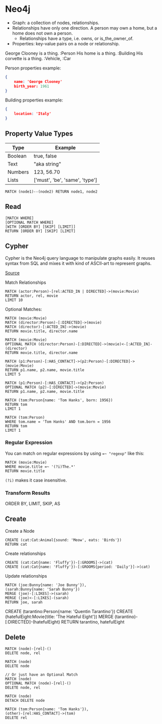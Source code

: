 # Neo4j

- Graph: a collection of nodes, relationships.
- Relationships have only one direction. A person may own a home, but a home does not own a person.
  - Relationships have a type, i.e. owns, or is_the_owner_of.
- Properties: key-value pairs on a node or relationship.

George Clooney is a thing. :Person
His home is a thing. :Building
His corvette is a thing. :Vehicle, :Car

Person properties example:

```json
{
    name: 'George Clooney'
    birth_year: 1961
}
```

Building properties example:

```json
{
    location: 'Italy'
}
```

## Property Value Types

Type | Example
---- | -------
Boolean | true, false
Text | "aka string"
Numbers | 123, 56.70
Lists | ['must', 'be', 'same', 'type']

```
MATCH (node1)--(node2) RETURN node1, node2
```

## Read

```
[MATCH WHERE]
[OPTIONAL MATCH WHERE]
[WITH [ORDER BY] [SKIP] [LIMIT]]
RETURN [ORDER BY] [SKIP] [LIMIT]
```

## Cypher

Cypher is the Neo4j query language to manipulate graphs easily. It reuses syntax from SQL and mixes it with kind of ASCII-art to represent graphs. 

[Source](https://learnxinyminutes.com/docs/cypher/)

Match Relationships

```
MATCH (actor:Person)-[rel:ACTED_IN | DIRECTED]->(movie:Movie) 
RETURN actor, rel, movie
LIMIT 10
```

Optional Matches:

```
MATCH (movie:Movie)
MATCH (director:Person)-[:DIRECTED]->(movie)
MATCH (director)-[:ACTED_IN]->(movie)
RETURN movie.title, director.name
```

```
MATCH (movie:Movie)
OPTIONAL MATCH (director:Person)-[:DIRECTED]->(movie)<-[:ACTED_IN]-(director)
RETURN movie.title, director.name
```

```
MATCH (p1:Person)-[:HAS_CONTACT]->(p2:Person)-[:DIRECTED]->(movie:Movie)
RETURN p1.name, p2.name, movie.title
LIMIT 5
```

```
MATCH (p1:Person)-[:HAS_CONTACT]->(p2:Person)
OPTIONAL MATCH (p2)-[:DIRECTED]->(movie:Movie)
RETURN p1.name, p2.name, movie.title
```

```
MATCH (tom:Person{name: 'Tom Hanks', born: 1956})
RETURN tom
LIMIT 1
```

```
MATCH (tom:Person)
WHERE tom.name = 'Tom Hanks' AND tom.born = 1956
RETURN tom
LIMIT 1
```

### Regular Expression

You can match on regular expressions by using `=~ "regexp"` like this:

```cypher
MATCH (movie:Movie)
WHERE movie.title =~ '(?i)The.*'
RETURN movie.title
```

`(?i)` makes it case insensitive.

### Transform Results

ORDER BY, LIMIT, SKIP, AS

## Create

Create a Node

```
CREATE (cat:Cat:Animal{sound: 'Meow', eats: 'Birds'})
RETURN cat
```

Create relationships

```
CREATE (cat:Cat{name: 'Fluffy'})-[:GROOMS]->(cat)
CREATE (cat:Cat{name: 'Fluffy'})-[:GROOMS{period: 'Daily'}]->(cat)
```

Update relationships

```
MATCH (joe:Bunny{name: 'Joe Bunny'}),
(sarah:Bunny{name: 'Sarah Bunny'})
MERGE (joe)-[:LIKES]->(sarah)
MERGE (joe)<-[:LIKES]-(sarah)
RETURN joe, sarah
```

CREATE (tarantino:Person{name: 'Quentin Tarantino'})
CREATE (hatefulEight:Movie{title: 'The Hateful Eight'})
MERGE (tarantino)-[:DIRECTED]-(hatefulEight)
RETURN tarantino, hatefulEight

## Delete

```
MATCH (node)-[rel]-()
DELETE node, rel

MATCH (node)
DELETE node

// Or just have an Optional Match
MATCH (node)
OPTIONAL MATCH (node)-[rel]-()
DELETE node, rel

MATCH (node)
DETACH DELETE node

MATCH (tom:Person{name: 'Tom Hanks'}), 
(other)-[rel:HAS_CONTACT]->(tom)
DELETE rel
```
